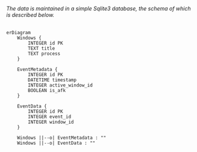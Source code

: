 ###### The data is maintained in a simple Sqlite3 database, the schema of which is described below.

```mermaid
erDiagram
    Windows {
        INTEGER id PK
        TEXT title
        TEXT process
    }

    EventMetadata {
        INTEGER id PK
        DATETIME timestamp
        INTEGER active_window_id
        BOOLEAN is_afk
    }

    EventData {
        INTEGER id PK
        INTEGER event_id
        INTEGER window_id
    }

    Windows ||--o| EventMetadata : ""
    Windows ||--o| EventData : ""
```

